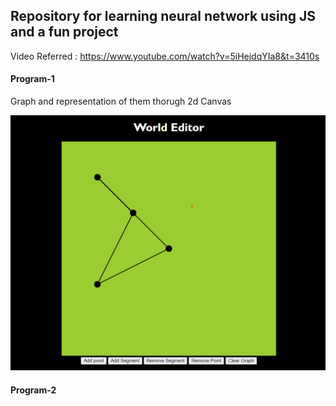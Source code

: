 

## Repository for learning neural network using JS and a fun project

Video Referred : https://www.youtube.com/watch?v=5iHejdqYIa8&t=3410s

#### Program-1 
Graph and representation of them thorugh 2d Canvas <br>

![Screenshot_Program_1](screenshot/SS_Program_1.png)

#### Program-2 
